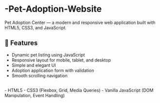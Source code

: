 # -Pet-Adoption-Website
 Pet Adoption Center — a modern and responsive web application built with HTML5, CSS3, and JavaScript.
 <br>
## 🚀 Features
- Dynamic pet listing using JavaScript
- Responsive layout for mobile, tablet, and desktop
- Simple and elegant UI
- Adoption application form with validation
- Smooth scrolling navigation
<br>
- HTML5
- CSS3 (Flexbox, Grid, Media Queries)
- Vanilla JavaScript (DOM Manipulation, Event Handling)

